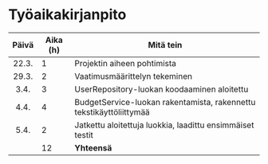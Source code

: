 # Työaikakirjanpito

| Päivä | Aika (h) | Mitä tein                                                           |
| :---: | -------- | ------------------------------------------------------------------- |
| 22.3. | 1        | Projektin aiheen pohtimista                                         |
| 29.3. | 2        | Vaatimusmäärittelyn tekeminen                                       |
| 3.4.  | 3        | UserRepository-luokan koodaaminen aloitettu                         |
| 4.4.  | 4        | BudgetService-luokan rakentamista, rakennettu tekstikäyttöliittymää |
| 5.4.  | 2        | Jatkettu aloitettuja luokkia, laadittu ensimmäiset testit           |
|       | 12       | **Yhteensä**                                                        |